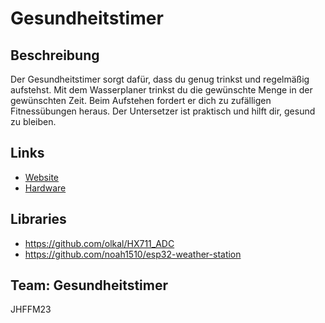 # Gesundheitstimer

## Beschreibung
Der Gesundheitstimer sorgt dafür, dass du genug trinkst und regelmäßig aufstehst. Mit dem Wasserplaner trinkst du die gewünschte Menge in der gewünschten Zeit. Beim Aufstehen fordert er dich zu zufälligen Fitnessübungen heraus. Der Untersetzer ist praktisch und hilft dir, gesund zu bleiben.

## Links
* [Website](https://github.com/Jugendhackt/Gesundheitstimer-Website)
* [Hardware](https://github.com/Jugendhackt/Gesundheitstimer-hardware)

## Libraries
* https://github.com/olkal/HX711_ADC 
* https://github.com/noah1510/esp32-weather-station

## Team: Gesundheitstimer

JHFFM23
